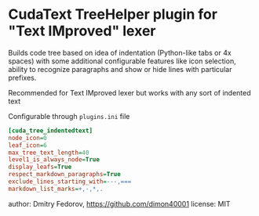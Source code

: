 # CudaText TreeHelper plugin for "Text IMproved" lexer

Builds code tree based on idea of indentation (Python-like tabs or 4x spaces) with some additional configurable features
like icon selection, ability to recognize paragraphs and show or hide lines with particular prefixes.

Recommended for Text IMproved lexer but works with any sort of indented text

Configurable through `plugins.ini` file

```ini
[cuda_tree_indentedtext]
node_icon=0
leaf_icon=6
max_tree_text_length=40
level1_is_always_node=True
display_leafs=True
respect_markdown_paragraphs=True
exclude_lines_starting_with=---,===
markdown_list_marks=+,-,*,.
```

author: Dmitry Fedorov, https://github.com/dimon40001
license: MIT